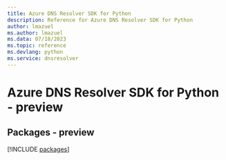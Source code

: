 ```yaml
---
title: Azure DNS Resolver SDK for Python
description: Reference for Azure DNS Resolver SDK for Python
author: lmazuel
ms.author: lmazuel
ms.data: 07/18/2023
ms.topic: reference
ms.devlang: python
ms.service: dnsresolver
---
```

# Azure DNS Resolver SDK for Python - preview
## Packages - preview
[!INCLUDE [packages](dns-resolver-index.md)]